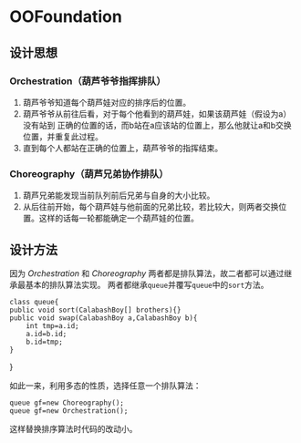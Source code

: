 # OOFoundation


## 设计思想

###  Orchestration（葫芦爷爷指挥排队）
1.  葫芦爷爷知道每个葫芦娃对应的排序后的位置。
2.  葫芦爷爷从前往后看，对于每个他看到的葫芦娃，如果该葫芦娃（假设为a）没有站到
正确的位置的话，而b站在a应该站的位置上，那么他就让a和b交换位置，并重复此过程。
3.  直到每个人都站在正确的位置上，葫芦爷爷的指挥结束。

###  Choreography（葫芦兄弟协作排队）
1.  葫芦兄弟能发现当前队列前后兄弟与自身的大小比较。
2.  从后往前开始，每个葫芦娃与他前面的兄弟比较，若比较大，则两者交换位置。这样的话每一轮都能确定一个葫芦娃的位置。

## 设计方法
因为 *Orchestration* 和 *Choreography* 两者都是排队算法，故二者都可以通过继承最基本的排队算法实现。
两者都继承`queue`并覆写`queue`中的`sort`方法。  

    class queue{
    public void sort(CalabashBoy[] brothers){}
    public void swap(CalabashBoy a,CalabashBoy b){
        int tmp=a.id;
        a.id=b.id;
        b.id=tmp;
    }
}

如此一来，利用多态的性质，选择任意一个排队算法：

    queue gf=new Choreography();
    queue gf=new Orchestration();

这样替换排序算法时代码的改动小。
    

